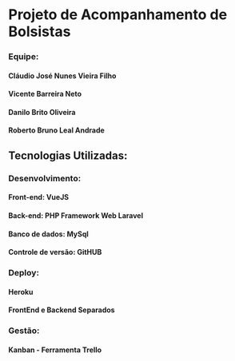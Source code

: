 # Projeto de Acompanhamento de Bolsistas

### Equipe:
#### Cláudio José Nunes Vieira Filho
#### Vicente Barreira Neto
#### Danilo Brito Oliveira
#### Roberto Bruno Leal Andrade

## Tecnologias Utilizadas:

### Desenvolvimento:
#### Front-end: VueJS
#### Back-end: PHP Framework Web Laravel
#### Banco de dados: MySql
#### Controle de versão: GitHUB

### Deploy:
#### Heroku
#### FrontEnd e Backend Separados

### Gestão:
#### Kanban - Ferramenta Trello
